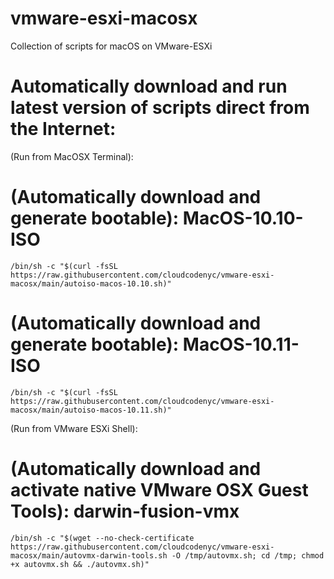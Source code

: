 # vmware-esxi-macosx
Collection of scripts for macOS on VMware-ESXi 

# Automatically download and run latest version of scripts direct from the Internet:

(Run from MacOSX Terminal):
	
# (Automatically download and generate bootable): MacOS-10.10-ISO
	/bin/sh -c "$(curl -fsSL https://raw.githubusercontent.com/cloudcodenyc/vmware-esxi-macosx/main/autoiso-macos-10.10.sh)"
	
# (Automatically download and generate bootable): MacOS-10.11-ISO
	/bin/sh -c "$(curl -fsSL https://raw.githubusercontent.com/cloudcodenyc/vmware-esxi-macosx/main/autoiso-macos-10.11.sh)"

(Run from VMware ESXi Shell):
	
# (Automatically download and activate native VMware OSX Guest Tools): darwin-fusion-vmx
	/bin/sh -c "$(wget --no-check-certificate https://raw.githubusercontent.com/cloudcodenyc/vmware-esxi-macosx/main/autovmx-darwin-tools.sh -O /tmp/autovmx.sh; cd /tmp; chmod +x autovmx.sh && ./autovmx.sh)"
